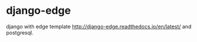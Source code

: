 # django-edge

django with edge template http://django-edge.readthedocs.io/en/latest/ and postgresql.
